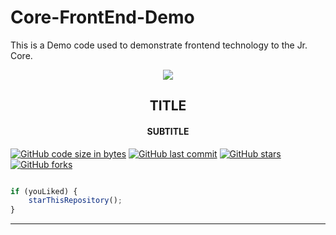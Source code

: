 # Core-FrontEnd-Demo
This is a Demo code used to demonstrate frontend technology to the Jr. Core.

<p align="center">
    <img src="https://technologyandsociety.org/wp-content/uploads/Logo-Color-1.jpg" />
    <h2 align="center">TITLE</h2>
    <h4 align="center">SUBTITLE</h4>
</p>


[![GitHub code size in bytes](https://img.shields.io/github/languages/code-size/ieeessitvit/template?logo=github&style=social)](https://github.com/ieeessitvit/) [![GitHub last commit](https://img.shields.io/github/last-commit/ieeessitvit/template?style=social&logo=git)](https://github.com/ieeessitvit/) [![GitHub stars](https://img.shields.io/github/stars/ieeessitvit/template?style=social)](https://github.com/ieeessitvit/.../stargazers) [![GitHub forks](https://img.shields.io/github/forks/ieeessitvit/template?style=social&logo=git)](https://github.com/ieeessitvit/.../network)




```javascript

if (youLiked) {
    starThisRepository();
}

```

-----------
